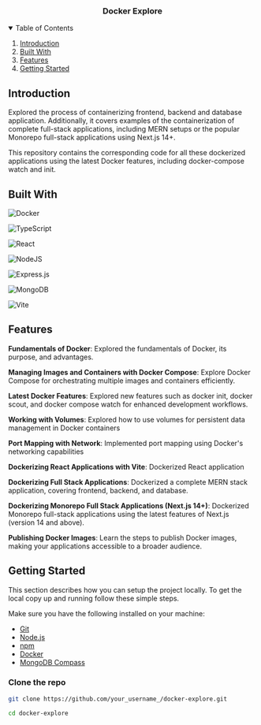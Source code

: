 <div align="center">
  <h3 align="center">Docker Explore</h3>
</div>

<details open>
  <summary>Table of Contents</summary>
  <ol>
    <li>
      <a href="#introduction">Introduction</a>
    </li>
     <li>
      <a href="#built-with">Built With</a>
    </li>
     <li>
      <a href="#features">Features</a>
    </li>
    <li>
      <a href="#getting-started">Getting Started</a>
    </li>
  </ol>
</details>

## Introduction

Explored the process of containerizing frontend, backend and database application. Additionally, it covers examples of the containerization of complete full-stack applications, including MERN setups or the popular Monorepo full-stack applications using Next.js 14+.

This repository contains the corresponding code for all these dockerized applications using the latest Docker features, including docker-compose watch and init.

## Built With

![Docker](https://img.shields.io/badge/docker-%230db7ed.svg?style=for-the-badge&logo=docker&logoColor=white)

![TypeScript](https://img.shields.io/badge/typescript-%23007ACC.svg?style=for-the-badge&logo=typescript&logoColor=white)

![React](https://img.shields.io/badge/react-%2320232a.svg?style=for-the-badge&logo=react&logoColor=%2361DAFB)

![NodeJS](https://img.shields.io/badge/node.js-6DA55F?style=for-the-badge&logo=node.js&logoColor=white)

![Express.js](https://img.shields.io/badge/express.js-%23404d59.svg?style=for-the-badge&logo=express&logoColor=%2361DAFB)

![MongoDB](https://img.shields.io/badge/MongoDB-%234ea94b.svg?style=for-the-badge&logo=mongodb&logoColor=white)

![Vite](https://img.shields.io/badge/vite-%23646CFF.svg?style=for-the-badge&logo=vite&logoColor=white)

## Features

**Fundamentals of Docker**: Explored the fundamentals of Docker, its purpose, and advantages.

**Managing Images and Containers with Docker Compose**: Explore Docker Compose for orchestrating multiple images and containers efficiently.

**Latest Docker Features**: Explored new features such as docker init, docker scout, and docker compose watch for enhanced development workflows.

**Working with Volumes**: Explored how to use volumes for persistent data management in Docker containers

**Port Mapping with Network**: Implemented port mapping using Docker's networking capabilities

**Dockerizing React Applications with Vite**: Dockerized React application

**Dockerizing Full Stack Applications**: Dockerized a complete MERN stack application, covering frontend, backend, and database.

**Dockerizing Monorepo Full Stack Applications (Next.js 14+)**: Dockerized Monorepo full-stack applications using the latest features of Next.js (version 14 and above).

**Publishing Docker Images**: Learn the steps to publish Docker images, making your applications accessible to a broader audience.

## Getting Started

This section describes how you can setup the project locally. To get the local copy up and running follow these simple steps.

Make sure you have the following installed on your machine:

- [Git](https://git-scm.com/)
- [Node.js](https://nodejs.org/en)
- [npm](https://www.npmjs.com/)
- [Docker](https://www.docker.com/products/docker-desktop/)
- [MongoDB Compass](https://www.mongodb.com/products/tools/compass)

### Clone the repo

```sh
git clone https://github.com/your_username_/docker-explore.git
```

```sh
cd docker-explore
```
